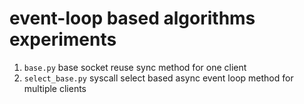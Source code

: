 # event-loop based algorithms experiments

1. `base.py` base socket reuse sync method for one client
2. `select_base.py` syscall select based async event loop method for multiple clients 
